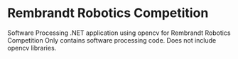 # Rembrandt Robotics Competition

Software Processing .NET application using opencv for Rembrandt Robotics Competition
Only contains software processing code. Does not include opencv libraries.
